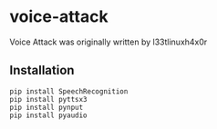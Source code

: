 # voice-attack
Voice Attack was originally written by l33tlinuxh4x0r

## Installation
```
pip install SpeechRecognition
pip install pyttsx3
pip install pynput
pip install pyaudio
```
